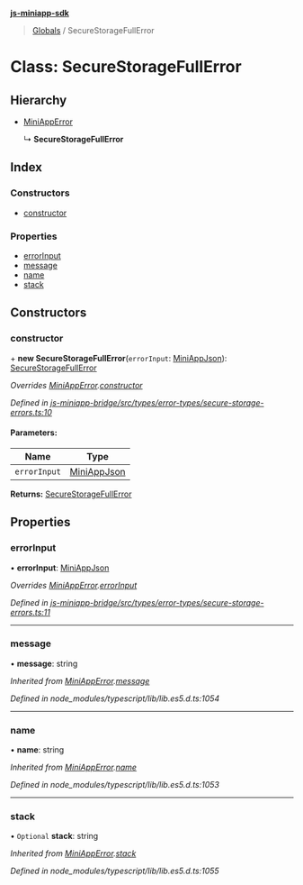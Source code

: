**[js-miniapp-sdk](../README.md)**

> [Globals](../README.md) / SecureStorageFullError

# Class: SecureStorageFullError

## Hierarchy

* [MiniAppError](miniapperror.md)

  ↳ **SecureStorageFullError**

## Index

### Constructors

* [constructor](securestoragefullerror.md#constructor)

### Properties

* [errorInput](securestoragefullerror.md#errorinput)
* [message](securestoragefullerror.md#message)
* [name](securestoragefullerror.md#name)
* [stack](securestoragefullerror.md#stack)

## Constructors

### constructor

\+ **new SecureStorageFullError**(`errorInput`: [MiniAppJson](../interfaces/miniappjson.md)): [SecureStorageFullError](securestoragefullerror.md)

*Overrides [MiniAppError](miniapperror.md).[constructor](miniapperror.md#constructor)*

*Defined in [js-miniapp-bridge/src/types/error-types/secure-storage-errors.ts:10](https://github.com/rakutentech/js-miniapp/blob/e6e9208/js-miniapp-bridge/src/types/error-types/secure-storage-errors.ts#L10)*

#### Parameters:

Name | Type |
------ | ------ |
`errorInput` | [MiniAppJson](../interfaces/miniappjson.md) |

**Returns:** [SecureStorageFullError](securestoragefullerror.md)

## Properties

### errorInput

•  **errorInput**: [MiniAppJson](../interfaces/miniappjson.md)

*Overrides [MiniAppError](miniapperror.md).[errorInput](miniapperror.md#errorinput)*

*Defined in [js-miniapp-bridge/src/types/error-types/secure-storage-errors.ts:11](https://github.com/rakutentech/js-miniapp/blob/e6e9208/js-miniapp-bridge/src/types/error-types/secure-storage-errors.ts#L11)*

___

### message

•  **message**: string

*Inherited from [MiniAppError](miniapperror.md).[message](miniapperror.md#message)*

*Defined in node_modules/typescript/lib/lib.es5.d.ts:1054*

___

### name

•  **name**: string

*Inherited from [MiniAppError](miniapperror.md).[name](miniapperror.md#name)*

*Defined in node_modules/typescript/lib/lib.es5.d.ts:1053*

___

### stack

• `Optional` **stack**: string

*Inherited from [MiniAppError](miniapperror.md).[stack](miniapperror.md#stack)*

*Defined in node_modules/typescript/lib/lib.es5.d.ts:1055*
